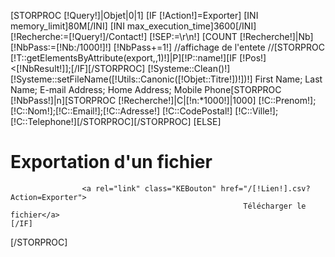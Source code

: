 [STORPROC [!Query!]|Objet|0|1]
	[IF [!Action!]=Exporter]
		[INI memory_limit]80M[/INI]
		[INI max_execution_time]3600[/INI]	
		[!Recherche:=[!Query!]/Contact!]
                 [!SEP:=\r\n!]
		[COUNT [!Recherche!]|Nb]
		[!NbPass:=[!Nb:/1000!]!]
		[!NbPass+=1!]
                //affichage de l'entete
                //[STORPROC [!T::getElementsByAttribute(export,,1)!]|P][!P::name!][IF [!Pos!]<[!NbResult!]];[/IF][/STORPROC]
                [!Systeme::Clean()!]
                [!Systeme::setFileName([!Utils::Canonic([!Objet::Titre!])!])!]
                First Name; Last Name; E-mail Address; Home Address; Mobile Phone[STORPROC [!NbPass!]|n][STORPROC [!Recherche!]|C|[!n:*1000!]|1000]
                [!C::Prenom!];[!C::Nom!];[!C::Email!];[!C::Adresse!] [!C::CodePostal!] [!C::Ville!];[!C::Telephone!][/STORPROC][/STORPROC]
	[ELSE]
				<h1>Exportation d'un fichier</h1>

					<a rel="link" class="KEBouton" href="/[!Lien!].csv?Action=Exporter">
                                                        Télécharger le fichier</a>
	[/IF]
[/STORPROC]
